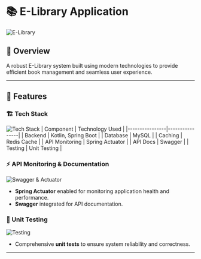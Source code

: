 # 📚 E-Library Application

![E-Library](https://via.placeholder.com/1000x400?text=E-Library+Application)

## 📌 Overview
A robust E-Library system built using modern technologies to provide efficient book management and seamless user experience.

---

## 🚀 Features

### 🏗 Tech Stack
![Tech Stack](https://via.placeholder.com/600x300?text=Tech+Stack)
| Component       | Technology Used |
|----------------|----------------|
| Backend        | Kotlin, Spring Boot |
| Database       | MySQL |
| Caching        | Redis Cache |
| API Monitoring | Spring Actuator |
| API Docs       | Swagger |
| Testing        | Unit Testing |

### ⚡ API Monitoring & Documentation
![Swagger & Actuator](https://via.placeholder.com/600x300?text=Swagger+%26+Actuator)
- **Spring Actuator** enabled for monitoring application health and performance.
- **Swagger** integrated for API documentation.

### 🧪 Unit Testing
![Testing](https://via.placeholder.com/600x300?text=Unit+Testing)
- Comprehensive **unit tests** to ensure system reliability and correctness.

---
